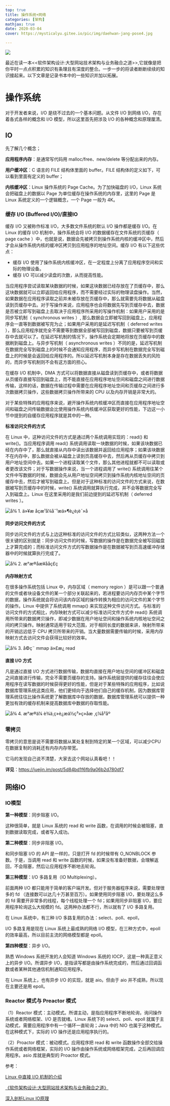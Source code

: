 ```yaml
---
top: true
title: 操作系统+网络
categories: [架构]
mathjax: true
date: 2020-03-04
cover: https://mysticalyu.gitee.io/pic/img/daehwan-jang-pose4.jpg

---
```


![](https://mysticalyu.gitee.io/pic/img/daehwan-jang-pose4.jpg)

最近在读一本<<软件架构设计:大型网站技术架构与业务融合之道>>,它就像是把你平时一点点积累的知识有条理且有深度的整合。一步一步的将读者断断续续的知识接起来。以下文章是记录书本中的一些知识并加以拓展。



<!-- more -->



# 操作系统

对于开发者来说，I/O 是绕不过去的一个基本问题。从文件 I/O 到网络 I/O，存在着各式各样的概念和 I/O 模型，所以这里首先把涉及 I/O 的各种概念和原理厘清。

## IO

先了解几个概念；

**应用程序内存**：是通常写代码用 malloc/free、new/delete 等分配出来的内存。

**用户缓冲区**：C 语言的 FILE 结构体里面的 buffer。FILE 结构体的定义如下，可以看到里面有定义的 buffer；

**内核缓冲区**：Linux 操作系统的 Page Cache。为了加快磁盘的 I/O，Linux 系统会把磁盘上的数据以 Page 为单位缓存在操作系统的内存里，这里的 Page 是 Linux 系统定义的一个逻辑概念，一个 Page 一般为 4K。

### 缓存 I/O (Buffered I/O)/直接IO

缓存 I/O 又被称作标准 I/O，大多数文件系统的默认 I/O 操作都是缓存 I/O。在 Linux 的缓存 I/O 机制中，操作系统会将 I/O 的数据缓存在文件系统的页缓存（ page cache ）中，也就是说，数据会先被拷贝到操作系统内核的缓冲区中，然后才会从操作系统内核的缓冲区拷贝到应用程序的地址空间。缓存 I/O 有以下这些优点：

- 缓存 I/O 使用了操作系统内核缓冲区，在一定程度上分离了应用程序空间和实际的物理设备。
- 缓存 I/O 可以减少读盘的次数，从而提高性能。

当应用程序尝试读取某块数据的时候，如果这块数据已经存放在了页缓存中，那么这块数据就可以立即返回给应用程序，而不需要经过实际的物理读盘操作。当然，如果数据在应用程序读取之前并未被存放在页缓存中，那么就需要先将数据从磁盘读到页缓存中去。对于写操作来说，应用程序也会将数据先写到页缓存中去，数据是否被立即写到磁盘上去取决于应用程序所采用的写操作机制：如果用户采用的是同步写机制（ synchronous writes ）, 那么数据会立即被写回到磁盘上，应用程序会一直等到数据被写完为止；如果用户采用的是延迟写机制（ deferred writes ），那么应用程序就完全不需要等到数据全部被写回到磁盘，数据只要被写到页缓存中去就可以了。在延迟写机制的情况下，操作系统会定期地将放在页缓存中的数据刷到磁盘上。与异步写机制（ asynchronous writes ）不同的是，延迟写机制在数据完全写到磁盘上的时候不会通知应用程序，而异步写机制在数据完全写到磁盘上的时候是会返回给应用程序的。所以延迟写机制本身是存在数据丢失的风险的，而异步写机制则不会有这方面的担心。

在缓存 I/O 机制中，DMA 方式可以将数据直接从磁盘读到页缓存中，或者将数据从页缓存直接写回到磁盘上，而不能直接在应用程序地址空间和磁盘之间进行数据传输，这样的话，数据在传输过程中需要在应用程序地址空间和页缓存之间进行多次数据拷贝操作，这些数据拷贝操作所带来的 CPU 以及内存开销是非常大的。

对于某些特殊的应用程序来说，避开操作系统内核缓冲区而直接在应用程序地址空间和磁盘之间传输数据会比使用操作系统内核缓冲区获取更好的性能，下边这一小节中提到的自缓存应用程序就是其中的一种。

**标准访问文件的方式**

在 Linux 中，这种访问文件的方式是通过两个系统调用实现的：read() 和 write()。当应用程序调用 read() 系统调用读取一块数据的时候，如果该块数据已经在内存中了，那么就直接从内存中读出该数据并返回给应用程序；如果该块数据不在内存中，那么数据会被从磁盘上读到页高缓存中去，然后再从页缓存中拷贝到用户地址空间中去。如果一个进程读取某个文件，那么其他进程就都不可以读取或者更改该文件；对于写数据操作来说，当一个进程调用了 write() 系统调用往某个文件中写数据的时候，数据会先从用户地址空间拷贝到操作系统内核地址空间的页缓存中去，然后才被写到磁盘上。但是对于这种标准的访问文件的方式来说，在数据被写到页缓存中的时候，write() 系统调用就算执行完成，并不会等数据完全写入到磁盘上。Linux 在这里采用的是我们前边提到的延迟写机制（ deferred writes ）。

![å¾ 1. ä»¥æ åçæ¹å¼å¯¹æä»¶è¿è¡è¯»å](https://gitee.com/MysticalYu/pic/raw/master/hexo/image001.jpg)

**同步访问文件的方式**

同步访问文件的方式与上边这种标准的访问文件的方式比较类似，这两种方法一个很关键的区别就是：同步访问文件的时候，写数据的操作是在数据完全被写回磁盘上才算完成的；而标准访问文件方式的写数据操作是在数据被写到页高速缓冲存储器中的时候就算执行完成了。

![å¾ 2. æ°æ®åæ­¥ååç£ç](https://gitee.com/MysticalYu/pic/raw/master/hexo/image002.jpg)

**内存映射方式**

在很多操作系统包括 Linux 中，内存区域（ memory region ）是可以跟一个普通的文件或者块设备文件的某一个部分关联起来的，若进程要访问内存页中某个字节的数据，操作系统就会将访问该内存区域的操作转换为相应的访问文件的某个字节的操作。Linux 中提供了系统调用 mmap() 来实现这种文件访问方式。与标准的访问文件的方式相比，内存映射方式可以减少标准访问文件方式中 read() 系统调用所带来的数据拷贝操作，即减少数据在用户地址空间和操作系统内核地址空间之间的拷贝操作。映射通常适用于较大范围，对于相同长度的数据来讲，映射所带来的开销远远低于 CPU 拷贝所带来的开销。当大量数据需要传输的时候，采用内存映射方式去访问文件会获得比较好的效率。

![å¾ 3. å©ç¨ mmap ä»£æ¿ read](https://gitee.com/MysticalYu/pic/raw/master/hexo/image003.jpg)



**直接 I/O 方式**

凡是通过直接 I/O 方式进行数据传输，数据均直接在用户地址空间的缓冲区和磁盘之间直接进行传输，完全不需要页缓存的支持。操作系统层提供的缓存往往会使应用程序在读写数据的时候获得更好的性能，但是对于某些特殊的应用程序，比如说数据库管理系统这类应用，他们更倾向于选择他们自己的缓存机制，因为数据库管理系统往往比操作系统更了解数据库中存放的数据，数据库管理系统可以提供一种更加有效的缓存机制来提高数据库中数据的存取性能。

![å¾ 4. æ°æ®ä¼ è¾ä¸ç»è¿æä½ç³»ç»åæ ¸ç¼å²åº](https://gitee.com/MysticalYu/pic/raw/master/hexo/image004.jpg)

### 零拷贝

零拷贝的意思是说不需要将数据从某处复制到特定的某一个区域，可以减少CPU在数据复制的消耗还有内存内存带宽。

它马的发现自己说不清楚，大家去这个网站认真看吧！！

**详见**：https://juejin.im/post/5d84bd1f6fb9a06b2d780df7



## 网络IO

### IO模型

**第一种模型**：同步阻塞 I/O。

这种很简单，就是 Linux 系统的 read 和 write 函数，在调用的时候会被阻塞，直到数据读取完成，或者写入成功。

**第二种模型**：同步非阻塞 I/O。

和同步阻塞 I/O 的 API 是一样的，只是打开 fd 的时候带有 O_NONBLOCK 参数。于是，当调用 read 和 write 函数的时候，如果没有准备好数据，会理解返回，不会阻塞，然后让应用程序不断地去轮询。

**第三种模型**：I/O 多路复用（IO Multiplexing）。

前面两种 I/O 都只能用于简单的客户端开发。但对于服务器程序来说，需要处理很多的 fd （连接数可以达几十万甚至百万）。如果使用同步阻塞 I/O，要处理这么多的 fd 需要开非常多的线程，每个线程处理一个 fd；如果用同步非阻塞 I/O，要应用程序轮询这么大规模的 fd。这两种办法都不行，所以就有了 I/O 多路复用。

在 Linux 系统中，有三种 I/O 多路复用的办法：select、poll、epoll，

I/O 多路复用是现在 Linux 系统上最成熟的网络 I/O 模型，在三种方式中，epoll 的效率最高，所以目前主流的网络模型都是 epoll。

**第四种模型**：异步 I/O。

熟悉 Windows 系统开发的人会知道 Windows 系统的 IOCP，这是一种真正意义上的异步 I/O。所谓异步 I/O，是指读写都是由操作系统完成的，然后通过回调函数或者某种其他通信机制通知应用程序。

在 Linux 系统上，也有异步 I/O 的实现，就是 aio。但由于 aio 并不成熟，所以现在主要还是用 epoll。



### Reactor 模式与 Preactor 模式

（1）Reactor 模式：主动模式。所谓主动，是指应用程序不断地轮询，询问操作系统或者网络框架、I/O 是否就绪。Linux 系统下的 select、poll、epoll 就属于主动模式，需要应用程序中有一个循环一直轮询；Java 中的 NIO 也属于这种模式。在这种模式下，实际的 I/O 操作还是应用程序执行的。

（2）Proactor 模式：被动模式。应用程序把 read 和 write 函数操作全部交给操作系统或者网络框架，实际的 I/O 操作由操作系统或网络框架完成，之后再回调应用程序。asio 库就是典型的 Proactor 模式。











参考：

 [Linux 中直接 I/O 机制的介绍](https://www.ibm.com/developerworks/cn/linux/l-cn-directio/#icomments) 

[《软件架构设计:大型网站技术架构与业务融合之道》](https://www.zhihu.com/pub/book/119621248)

[深入剖析Linux IO原理](https://juejin.im/post/5d84bd1f6fb9a06b2d780df7) 

